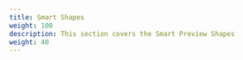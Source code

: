```yaml
---
title: Smart Shapes
weight: 100
description: This section covers the Smart Preview Shapes
weight: 40
---
```


